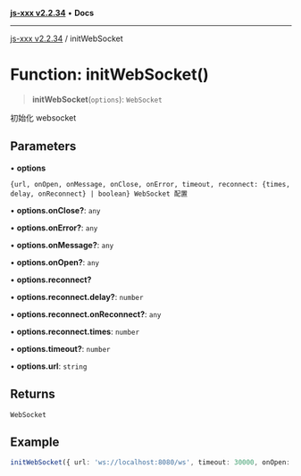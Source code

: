 [**js-xxx v2.2.34**](../README.md) • **Docs**

***

[js-xxx v2.2.34](../README.md) / initWebSocket

# Function: initWebSocket()

> **initWebSocket**(`options`): `WebSocket`

初始化 websocket

## Parameters

• **options**

`{url, onOpen, onMessage, onClose, onError, timeout, reconnect: {times, delay, onReconnect} | boolean} WebSocket 配置`

• **options.onClose?**: `any`

• **options.onError?**: `any`

• **options.onMessage?**: `any`

• **options.onOpen?**: `any`

• **options.reconnect?**

• **options.reconnect.delay?**: `number`

• **options.reconnect.onReconnect?**: `any`

• **options.reconnect.times**: `number`

• **options.timeout?**: `number`

• **options.url**: `string`

## Returns

`WebSocket`

## Example

```ts
initWebSocket({ url: 'ws://localhost:8080/ws', timeout: 30000, onOpen: () => {}, onMessage: () => {}, onClose: () => {}, onError: () => {}, reconnect: {} })
```
